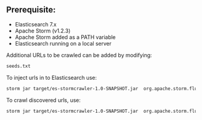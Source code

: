## Prerequisite:
 * Elasticsearch 7.x
 * Apache Storm (v1.2.3)
 * Apache Storm added as a PATH variable
 * Elasticsearch running on a local server

Additional URLs to be crawled can be added by modifying:
``` sh
seeds.txt
```

To inject urls in to Elasticsearch use:
``` sh
storm jar target/es-stormcrawler-1.0-SNAPSHOT.jar  org.apache.storm.flux.Flux --local es-injector.flux --sleep 86400000
```

To crawl discovered urls, use:
``` sh
storm jar target/es-stormcrawler-1.0-SNAPSHOT.jar  org.apache.storm.flux.Flux --local es-crawler.flux
```
